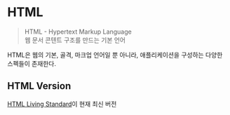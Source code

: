 # HTML
> HTML - Hypertext Markup Language <br>
> 웹 문서 콘텐트 구조를 만드는 기본 언어

HTML은 웹의 기본, 골격, 마크업 언어일 뿐 아니라, 애플리케이션을 구성하는 다양한 스펙들이 존재한다.

## HTML Version

[HTML Living Standard](https://html.spec.whatwg.org)이 현재 최신 버전
